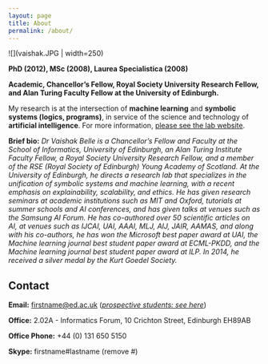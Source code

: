```yaml
---
layout: page
title: About
permalink: /about/
---
```



![](vaishak.JPG | width=250) 

**PhD (2012), MSc (2008), Laurea Specialistica (2008)** 

**Academic, Chancellor’s Fellow, Royal Society University Research Fellow, and Alan Turing Faculty Fellow at the University of Edinburgh.**

My research is at the intersection of **machine learning** and **symbolic systems (logics, programs)**, in service of the science and technology of **artificial intelligence**. For more information, [please see the lab website](/lab/).

**Brief bio:** *Dr Vaishak Belle is a Chancellor’s Fellow and Faculty at the School of Informatics, University of Edinburgh, an Alan Turing Institute Faculty Fellow, a Royal Society University Research Fellow, and a member of the RSE (Royal Society of Edinburgh) Young Academy of Scotland. At the University of Edinburgh, he directs a research lab that specializes in the unification of symbolic systems and machine learning, with a recent emphasis on explainability, scalability, and ethics. He has given research seminars at academic institutions such as MIT and Oxford, tutorials at summer schools and AI conferences, and has given talks at venues such as the Samsung AI Forum. He has co-authored over 50 scientific articles on AI, at venues such as IJCAI, UAI, AAAI, MLJ, AIJ, JAIR, AAMAS, and along with his co-authors, he has won the Microsoft best paper award at UAI, the Machine learning journal best student paper award at ECML-PKDD, and the Machine learning journal best student paper award at ILP. In 2014, he received a silver medal by the Kurt Goedel Society.* 

## Contact 

**Email:** firstname@ed.ac.uk ([*prospective students: see here*](https://www.evernote.com/shard/s7/sh/92a524f8-8f2b-4c3d-95da-bd0672557172/ba7d3263fc2ea1498d5fc85e02030184))

**Office:** 2.02A - Informatics Forum, 10 Crichton Street, Edinburgh EH89AB

**Office Phone:** +44 (0) 131 650 5150 

**Skype:** firstname#lastname (remove #)  
